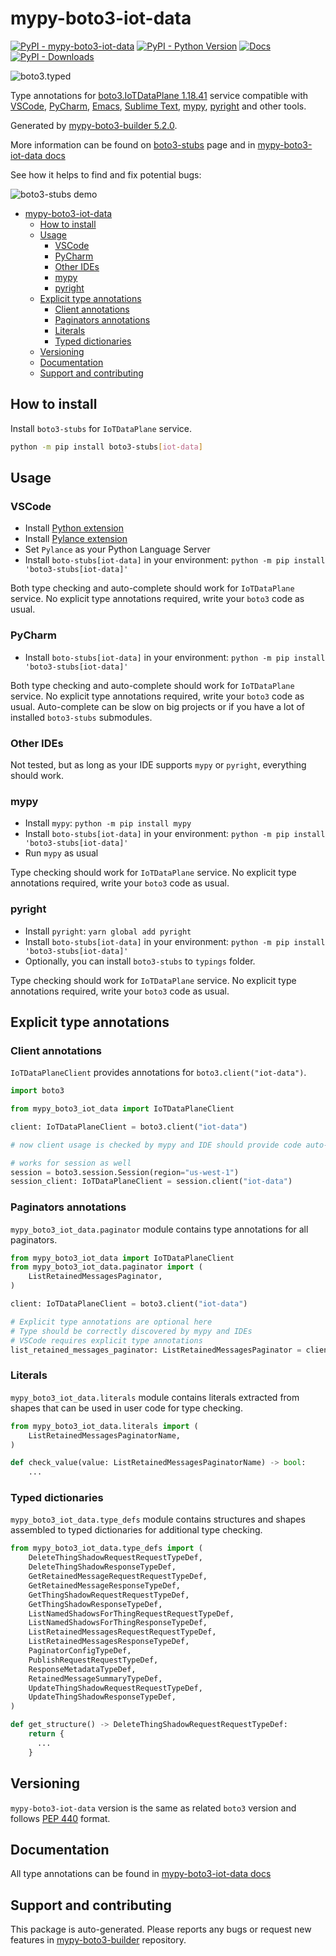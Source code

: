 <a id="mypy-boto3-iot-data"></a>

# mypy-boto3-iot-data

[![PyPI - mypy-boto3-iot-data](https://img.shields.io/pypi/v/mypy-boto3-iot-data.svg?color=blue)](https://pypi.org/project/mypy-boto3-iot-data)
[![PyPI - Python Version](https://img.shields.io/pypi/pyversions/mypy-boto3-iot-data.svg?color=blue)](https://pypi.org/project/mypy-boto3-iot-data)
[![Docs](https://img.shields.io/readthedocs/mypy-boto3-builder.svg?color=blue)](https://mypy-boto3-builder.readthedocs.io/)
[![PyPI - Downloads](https://img.shields.io/pypi/dw/mypy-boto3-iot-data?color=blue)](https://pypistats.org/packages/mypy-boto3-iot-data)

![boto3.typed](https://github.com/vemel/mypy_boto3_builder/raw/master/logo.png)

Type annotations for
[boto3.IoTDataPlane 1.18.41](https://boto3.amazonaws.com/v1/documentation/api/1.18.41/reference/services/iot-data.html#IoTDataPlane)
service compatible with [VSCode](https://code.visualstudio.com/),
[PyCharm](https://www.jetbrains.com/pycharm/),
[Emacs](https://www.gnu.org/software/emacs/),
[Sublime Text](https://www.sublimetext.com/),
[mypy](https://github.com/python/mypy),
[pyright](https://github.com/microsoft/pyright) and other tools.

Generated by
[mypy-boto3-builder 5.2.0](https://github.com/vemel/mypy_boto3_builder).

More information can be found on
[boto3-stubs](https://pypi.org/project/boto3-stubs/) page and in
[mypy-boto3-iot-data docs](https://vemel.github.io/boto3_stubs_docs/mypy_boto3_iot_data/)

See how it helps to find and fix potential bugs:

![boto3-stubs demo](https://github.com/vemel/mypy_boto3_builder/raw/master/demo.gif)

- [mypy-boto3-iot-data](#mypy-boto3-iot-data)
  - [How to install](#how-to-install)
  - [Usage](#usage)
    - [VSCode](#vscode)
    - [PyCharm](#pycharm)
    - [Other IDEs](#other-ides)
    - [mypy](#mypy)
    - [pyright](#pyright)
  - [Explicit type annotations](#explicit-type-annotations)
    - [Client annotations](#client-annotations)
    - [Paginators annotations](#paginators-annotations)
    - [Literals](#literals)
    - [Typed dictionaries](#typed-dictionaries)
  - [Versioning](#versioning)
  - [Documentation](#documentation)
  - [Support and contributing](#support-and-contributing)

<a id="how-to-install"></a>

## How to install

Install `boto3-stubs` for `IoTDataPlane` service.

```bash
python -m pip install boto3-stubs[iot-data]
```

<a id="usage"></a>

## Usage

<a id="vscode"></a>

### VSCode

- Install
  [Python extension](https://marketplace.visualstudio.com/items?itemName=ms-python.python)
- Install
  [Pylance extension](https://marketplace.visualstudio.com/items?itemName=ms-python.vscode-pylance)
- Set `Pylance` as your Python Language Server
- Install `boto-stubs[iot-data]` in your environment:
  `python -m pip install 'boto3-stubs[iot-data]'`

Both type checking and auto-complete should work for `IoTDataPlane` service. No
explicit type annotations required, write your `boto3` code as usual.

<a id="pycharm"></a>

### PyCharm

- Install `boto-stubs[iot-data]` in your environment:
  `python -m pip install 'boto3-stubs[iot-data]'`

Both type checking and auto-complete should work for `IoTDataPlane` service. No
explicit type annotations required, write your `boto3` code as usual.
Auto-complete can be slow on big projects or if you have a lot of installed
`boto3-stubs` submodules.

<a id="other-ides"></a>

### Other IDEs

Not tested, but as long as your IDE supports `mypy` or `pyright`, everything
should work.

<a id="mypy"></a>

### mypy

- Install `mypy`: `python -m pip install mypy`
- Install `boto-stubs[iot-data]` in your environment:
  `python -m pip install 'boto3-stubs[iot-data]'`
- Run `mypy` as usual

Type checking should work for `IoTDataPlane` service. No explicit type
annotations required, write your `boto3` code as usual.

<a id="pyright"></a>

### pyright

- Install `pyright`: `yarn global add pyright`
- Install `boto-stubs[iot-data]` in your environment:
  `python -m pip install 'boto3-stubs[iot-data]'`
- Optionally, you can install `boto3-stubs` to `typings` folder.

Type checking should work for `IoTDataPlane` service. No explicit type
annotations required, write your `boto3` code as usual.

<a id="explicit-type-annotations"></a>

## Explicit type annotations

<a id="client-annotations"></a>

### Client annotations

`IoTDataPlaneClient` provides annotations for `boto3.client("iot-data")`.

```python
import boto3

from mypy_boto3_iot_data import IoTDataPlaneClient

client: IoTDataPlaneClient = boto3.client("iot-data")

# now client usage is checked by mypy and IDE should provide code auto-complete

# works for session as well
session = boto3.session.Session(region="us-west-1")
session_client: IoTDataPlaneClient = session.client("iot-data")
```

<a id="paginators-annotations"></a>

### Paginators annotations

`mypy_boto3_iot_data.paginator` module contains type annotations for all
paginators.

```python
from mypy_boto3_iot_data import IoTDataPlaneClient
from mypy_boto3_iot_data.paginator import (
    ListRetainedMessagesPaginator,
)

client: IoTDataPlaneClient = boto3.client("iot-data")

# Explicit type annotations are optional here
# Type should be correctly discovered by mypy and IDEs
# VSCode requires explicit type annotations
list_retained_messages_paginator: ListRetainedMessagesPaginator = client.get_paginator("list_retained_messages")
```

<a id="literals"></a>

### Literals

`mypy_boto3_iot_data.literals` module contains literals extracted from shapes
that can be used in user code for type checking.

```python
from mypy_boto3_iot_data.literals import (
    ListRetainedMessagesPaginatorName,
)

def check_value(value: ListRetainedMessagesPaginatorName) -> bool:
    ...
```

<a id="typed-dictionaries"></a>

### Typed dictionaries

`mypy_boto3_iot_data.type_defs` module contains structures and shapes assembled
to typed dictionaries for additional type checking.

```python
from mypy_boto3_iot_data.type_defs import (
    DeleteThingShadowRequestRequestTypeDef,
    DeleteThingShadowResponseTypeDef,
    GetRetainedMessageRequestRequestTypeDef,
    GetRetainedMessageResponseTypeDef,
    GetThingShadowRequestRequestTypeDef,
    GetThingShadowResponseTypeDef,
    ListNamedShadowsForThingRequestRequestTypeDef,
    ListNamedShadowsForThingResponseTypeDef,
    ListRetainedMessagesRequestRequestTypeDef,
    ListRetainedMessagesResponseTypeDef,
    PaginatorConfigTypeDef,
    PublishRequestRequestTypeDef,
    ResponseMetadataTypeDef,
    RetainedMessageSummaryTypeDef,
    UpdateThingShadowRequestRequestTypeDef,
    UpdateThingShadowResponseTypeDef,
)

def get_structure() -> DeleteThingShadowRequestRequestTypeDef:
    return {
      ...
    }
```

<a id="versioning"></a>

## Versioning

`mypy-boto3-iot-data` version is the same as related `boto3` version and
follows [PEP 440](https://www.python.org/dev/peps/pep-0440/) format.

<a id="documentation"></a>

## Documentation

All type annotations can be found in
[mypy-boto3-iot-data docs](https://vemel.github.io/boto3_stubs_docs/mypy_boto3_iot_data/)

<a id="support-and-contributing"></a>

## Support and contributing

This package is auto-generated. Please reports any bugs or request new features
in [mypy-boto3-builder](https://github.com/vemel/mypy_boto3_builder/issues/)
repository.
